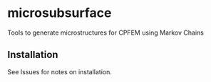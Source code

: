 # microsubsurface

Tools to generate microstructures for CPFEM using Markov Chains

## Installation

See Issues for notes on installation. 
